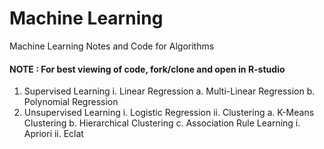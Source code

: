 # Machine Learning
Machine Learning Notes and Code for Algorithms

#### NOTE : For best viewing of code, fork/clone and open in R-studio

1. Supervised Learning 
  i. Linear Regression
     a. Multi-Linear Regression
     b. Polynomial Regression
2. Unsupervised Learning
  i. Logistic Regression
 ii. Clustering
     a. K-Means Clustering
     b. Hierarchical Clustering
     c. Association Rule Learning
        i. Apriori
       ii. Eclat
